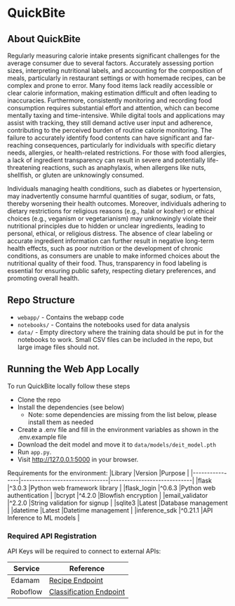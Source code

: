 # QuickBite


## About QuickBite
Regularly measuring calorie intake presents significant challenges for the average consumer due to several factors. Accurately assessing portion sizes, interpreting nutritional labels, and accounting for the composition of meals, particularly in restaurant settings or with homemade recipes, can be complex and prone to error. Many food items lack readily accessible or clear calorie information, making estimation difficult and often leading to inaccuracies.  Furthermore, consistently monitoring and recording food consumption requires substantial effort and attention, which can become mentally taxing and time-intensive. While digital tools and applications may assist with tracking, they still demand active user input and adherence, contributing to the perceived burden of routine calorie monitoring. The failure to accurately identify food contents can have significant and far-reaching consequences, particularly for individuals with specific dietary needs, allergies, or health-related restrictions. For those with food allergies, a lack of ingredient transparency can result in severe and potentially life-threatening reactions, such as anaphylaxis, when allergens like nuts, shellfish, or gluten are unknowingly consumed.
    
Individuals managing health conditions, such as diabetes or hypertension, may inadvertently consume harmful quantities of sugar, sodium, or fats, thereby worsening their health outcomes. Moreover, individuals adhering to dietary restrictions for religious reasons (e.g., halal or kosher) or ethical choices (e.g., veganism or vegetarianism) may unknowingly violate their nutritional principles due to hidden or unclear ingredients, leading to personal, ethical, or religious distress. The absence of clear labeling or accurate ingredient information can further result in negative long-term health effects, such as poor nutrition or the development of chronic conditions, as consumers are unable to make informed choices about the nutritional quality of their food. Thus, transparency in food labeling is essential for ensuring public safety, respecting dietary preferences, and promoting overall health.

## Repo Structure

* `webapp/` - Contains the webapp code
* `notebooks/` - Contains the notebooks used for data analysis
* `data/` - Empty directory where the training data should be put in for the notebooks to work. Small CSV files can be included in the repo, but large image files should not.

## Running the Web App Locally

To run QuickBite locally follow these steps

* Clone the repo
* Install the dependencies (see below)
    * Note: some dependencies are missing from the list below, please install them as needed
* Create a .env file and fill in the environment variables as shown in the .env.example file
* Download the deit model and move it to `data/models/deit_model.pth`
* Run `app.py`.
* Visit http://127.0.0.1:5000 in your browser.

Requirements for the environment:
|Library         |Version                        |Purpose                      |
|----------------|-------------------------------|-----------------------------|
|flask           |^3.0.3                         |Python web framework library |
|flask_login     |^0.6.3                         |Python web authentication    |
|bcrypt          |^4.2.0                         |Blowfish encryption          |
|email_validator |^2.2.0                         |String validation for signup |
|sqlite3         |Latest                         |Database management          |
|datetime        |Latest                         |Datetime management          |
|inference_sdk   |^0.21.1                        |API Inference to ML models   |

### Required API Registration
API Keys will be required to connect to external APIs:

|Service         |Reference                                                                                             |
|----------------|------------------------------------------------------------------------------------------------------|
|Edamam          |[Recipe Endpoint](https://developer.edamam.com/edamam-recipe-api)                                     |
|Roboflow        |[Classification Endpoint](https://docs.roboflow.com/deploy/hosted-api/custom-models/classification)   |
